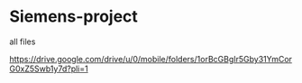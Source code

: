 # Siemens-project
all files

https://drive.google.com/drive/u/0/mobile/folders/1orBcGBgIr5Gby31YmCorG0xZ5Swb1y7d?pli=1